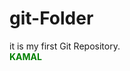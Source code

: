 # git-Folder
it is my first Git Repository.
<br>
 <span> <b>KAMAL</b> </span>
<style >
  span{
    color:green
  }
</style>

